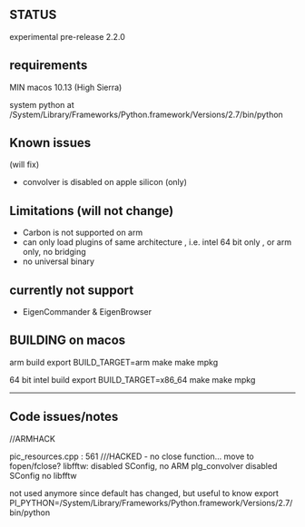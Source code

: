 ## STATUS

experimental pre-release 2.2.0



## requirements 

MIN macos 10.13 (High Sierra)

system python at /System/Library/Frameworks/Python.framework/Versions/2.7/bin/python



## Known issues 
(will fix)
- convolver is disabled on apple silicon (only)


## Limitations (will not change)
- Carbon is not supported on arm
- can only load plugins of same architecture , i.e. intel 64 bit only , or arm only, no bridging
- no universal binary


## currently not support
- EigenCommander & EigenBrowser



## BUILDING on macos

arm  build
export BUILD_TARGET=arm
make
make mpkg

64 bit intel  build
export BUILD_TARGET=x86_64
make
make mpkg




------


## Code issues/notes

//ARMHACK

pic_resources.cpp : 561 ///HACKED - no close function... move to fopen/fclose?
libfftw:  disabled  SConfig, no ARM
plg_convolver disabled SConfig no libfftw




not used anymore since default has changed, but useful to know
export PI_PYTHON=/System/Library/Frameworks/Python.framework/Versions/2.7/bin/python


